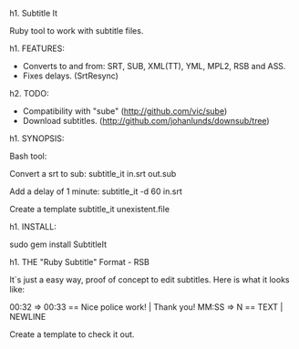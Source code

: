 h1. Subtitle It

Ruby tool to work with subtitle files.

h1. FEATURES:

* Converts to and from: SRT, SUB, XML(TT), YML, MPL2, RSB and ASS.
* Fixes delays. (SrtResync)

h2. TODO:

* Compatibility with "sube" (http://github.com/vic/sube)
* Download subtitles. (http://github.com/johanlunds/downsub/tree)

h1. SYNOPSIS:

Bash tool:

Convert a srt to sub:
  subtitle_it in.srt out.sub

Add a delay of 1 minute:
  subtitle_it -d 60 in.srt
 
Create a template
  subtitle_it unexistent.file 
  

h1. INSTALL:

 sudo gem install SubtitleIt


h1. THE "Ruby Subtitle" Format - RSB

It`s just a easy way, proof of concept to edit subtitles. Here is what it looks like:

00:32 => 00:33 == Nice police work! | Thank you!
MM:SS => N == TEXT | NEWLINE

Create a template to check it out.